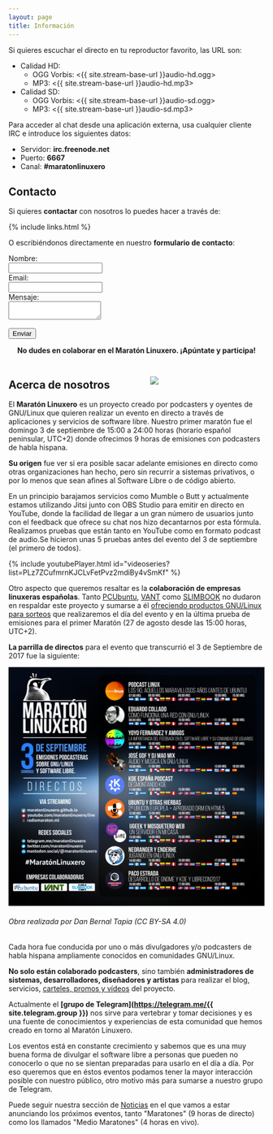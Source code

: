 ```yaml
---
layout: page
title: Información
---
```


Si quieres escuchar el directo en tu reproductor favorito, las URL son:
* Calidad HD:
  * OGG Vorbis: <{{ site.stream-base-url }}audio-hd.ogg>
  * MP3: <{{ site.stream-base-url }}audio-hd.mp3>
* Calidad SD:
  * OGG Vorbis: <{{ site.stream-base-url }}audio-sd.ogg>
  * MP3: <{{ site.stream-base-url }}audio-sd.mp3>

Para acceder al chat desde una aplicación externa, usa cualquier cliente IRC e introduce los siguientes datos:
* Servidor: **irc.freenode.net**
* Puerto: **6667**
* Canal: **#maratonlinuxero**

## Contacto

Si quieres **contactar** con nosotros lo puedes hacer a través de:

{% include links.html %}

O escribiéndonos directamente en nuestro **formulario de contacto**:

<form id="contact-form" method="post" action="https://formspree.io/maratonlinuxero@gmail.com">

  <div class="form-group">
    <div class="form-label">
      <label for="name">Nombre:</label>
    </div>
    <div class="form-field">
      <input type="text" id="name" name="name" tabindex="1" required />
    </div>
  </div>

  <div class="form-group">
    <div class="form-label">
      <label for="email">Email:</label>
    </div>
    <div class="form-field">
      <input type="email" id="email" name="email" tabindex="2" required />
    </div>
  </div>

  <div class="form-group">
    <div class="form-label">
      <label for="message">Mensaje:</label>
    </div>
    <div class="form-field">
      <textarea id="message" name="message" tabindex="3" required></textarea>
    </div>
  </div>

  <input type="hidden" name="_next" value="{{ site.baseurl | prepend: site.url }}/mensaje-enviado" />
  <input type="text" name="_gotcha" style="display:none" />
  <input type="hidden" name="_subject" value="Mensaje del formulario de contacto" />
  <input type="hidden" name="_language" value="es" />


  <p><input type="submit" value="Enviar" tabindex="4" /></p>
</form>

<div style="text-align:center; font-weight:bold;">
  No dudes en colaborar en el Maratón Linuxero. ¡Apúntate y participa!
</div>
<br />

<img src="{{ site.avatar }}" width="200" style="float: right; margin: 5%;" />

## Acerca de nosotros

El **Maratón Linuxero** es un proyecto creado por podcasters y oyentes de GNU/Linux que quieren realizar un evento en directo a través de aplicaciones y servicios de software libre. Nuestro primer maratón fue el domingo 3 de septiembre de 15:00 a 24:00 horas (horario español peninsular, UTC+2) donde ofrecimos 9 horas de emisiones con podcasters de habla hispana.

**Su origen** fue ver si era posible sacar adelante emisiones en directo como otras organizaciones han hecho, pero sin recurrir a sistemas privativos, o por lo menos que sean afines al Software Libre o de código abierto.

En un principio barajamos servicios como Mumble o Butt y actualmente estamos utilizando Jitsi junto con OBS Studio para emitir en directo en YouTube, donde la facilidad de llegar a un gran número de usuarios junto con el feedback que ofrece su chat nos hizo decantarnos por esta fórmula. Realizamos pruebas que están tanto en YouTube como en formato podcast de audio.Se hicieron unas 5 pruebas antes del evento del 3 de septiembre (el primero de todos).

{% include youtubePlayer.html id="videoseries?list=PLz7ZCufmrnKJCLvFetPvz2mdiBy4vSmKf" %}

Otro aspecto que queremos resaltar es la **colaboración de empresas linuxeras españolas**. Tanto [PCUbuntu](https://www.pcubuntu.es), [VANT](http://www.vantpc.es) como [SLIMBOOK](https://slimbook.es/) no dudaron en respaldar este proyecto y sumarse a él [ofreciendo productos GNU/Linux para sorteos](/Sorteos) que realizaremos el día del evento y en la última prueba de emisiones para el primer Maratón (27 de agosto desde las 15:00 horas, UTC+2).

**La parrilla de directos** para el evento que transcurrió el 3 de Septiembre de 2017 fue la siguiente:

![#CartelDirectos](/media/carteldirectosmaratonlinuxero.png)
###### Obra realizada por Dan Bernal Tapia (CC BY-SA 4.0)

Cada hora fue conducida por uno o más divulgadores y/o podcasters de habla hispana ampliamente conocidos en comunidades GNU/Linux.

**No solo están colaborado podcasters**, sino también **administradores de sistemas, desarrolladores, diseñadores y artistas** para realizar el blog, servicios, [carteles, promos y vídeos](/Carteles-Promos-y-videos) del proyecto.

Actualmente el **[grupo de Telegram](https://telegram.me/{{ site.telegram.group }})** nos sirve para vertebrar y tomar decisiones y es una fuente de conocimientos y experiencias de esta comunidad que hemos creado en torno al Maratón Linuxero.

Los eventos está en constante crecimiento y sabemos que es una muy buena forma de divulgar el software libre a personas que pueden no conocerlo o que no se sientan preparadas para usarlo en el día a día. Por eso queremos que en éstos eventos podamos tener la mayor interacción posible con nuestro público, otro motivo más para sumarse a nuestro grupo de Telegram.

Puede seguir nuestra sección de [Noticias](https://maratonlinuxero.org/noticias) en el que vamos a estar anunciando los próximos eventos, tanto "Maratones" (9 horas de directo) como los llamados "Medio Maratones" (4 horas en vivo).
